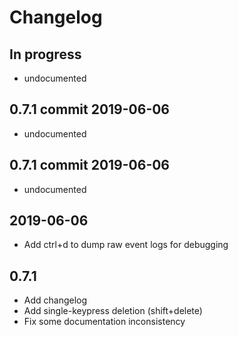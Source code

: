 # Changelog

## In progress

* undocumented

## 0.7.1 commit 2019-06-06

* undocumented

## 0.7.1 commit 2019-06-06

* undocumented

##  2019-06-06

* Add ctrl+d to dump raw event logs for debugging

## 0.7.1

* Add changelog
* Add single-keypress deletion (shift+delete)
* Fix some documentation inconsistency
 